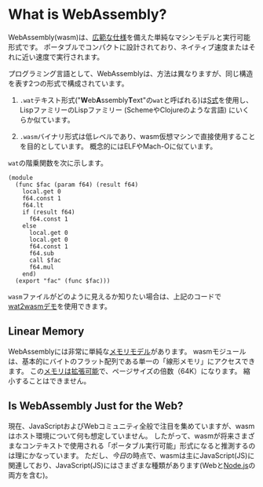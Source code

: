# What is WebAssembly?

WebAssembly(wasm)は、[広範な仕様]を備えた単純なマシンモデルと実行可能形式です。
ポータブルでコンパクトに設計されており、ネイティブ速度またはそれに近い速度で実行されます。

プログラミング言語として、WebAssemblyは、方法は異なりますが、同じ構造を表す2つの形式で構成されています。

1. `.wat`テキスト形式("**W**eb**A**ssembly**T**ext"の`wat`と呼ばれる)は[S式]を使用し、LispファミリーのLispファミリー (SchemeやClojureのような言語) にいくらか似ています。

2. `.wasm`バイナリ形式は低レベルであり、wasm仮想マシンで直接使用することを目的としています。 概念的にはELFやMach-Oに似ています。

`wat`の階乗関数を次に示します。

```
(module
  (func $fac (param f64) (result f64)
    local.get 0
    f64.const 1
    f64.lt
    if (result f64)
      f64.const 1
    else
      local.get 0
      local.get 0
      f64.const 1
      f64.sub
      call $fac
      f64.mul
    end)
  (export "fac" (func $fac)))
```

`wasm`ファイルがどのように見えるか知りたい場合は、上記のコードで[wat2wasmデモ]を使用できます。

## Linear Memory

WebAssemblyには非常に単純な[メモリモデル]があります。
wasmモジュールは、基本的にバイトのフラット配列である単一の「線形メモリ」にアクセスできます。
この[メモリは拡張可能]で、ページサイズの倍数（64K）になります。 縮小することはできません。

## Is WebAssembly Just for the Web?

現在、JavaScriptおよびWebコミュニティ全般で注目を集めていますが、wasmはホスト環境について何も想定していません。
したがって、wasmが将来さまざまなコンテキストで使用される「ポータブル実行可能」形式になると推測するのは理にかなっています。
ただし、*今日*の時点で、wasmは主にJavaScript(JS)に関連しており、JavaScript(JS)にはさまざまな種類があります(Webと[Node.js]の両方を含む)。

[メモリモデル]: https://webassembly.github.io/spec/core/syntax/modules.html#syntax-mem
[メモリは拡張可能]: https://webassembly.github.io/spec/core/syntax/instructions.html#syntax-instr-memory
[広範な仕様]: https://webassembly.github.io/spec/
[value types]: https://webassembly.github.io/spec/core/syntax/types.html#value-types
[Node.js]: https://nodejs.org
[S式]: https://en.wikipedia.org/wiki/S-expression
[wat2wasmデモ]: https://webassembly.github.io/wabt/demo/wat2wasm/

